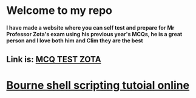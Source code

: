 # Welcome to my repo 
#### I have made a website where you can self test and prepare for Mr Professor Zota's exam using his previous year's MCQs, he is a great person and I love both him and Clim they are the best
## Link is: [MCQ TEST ZOTA](https://firedmosquito831.github.io/OS-Year1-Sem2/)

# [Bourne shell scripting tutoial online](https://zota.ase.ro/os/so_000.html)
